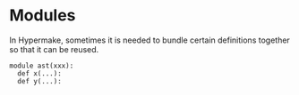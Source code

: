 # Modules

In Hypermake, sometimes it is needed to bundle certain definitions together so that it can be reused. 

```
module ast(xxx):
  def x(...):
  def y(...):
  
```
